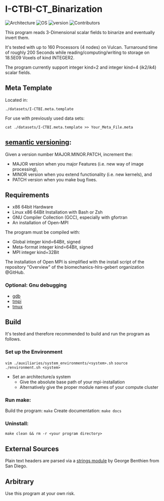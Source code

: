 # I-CTBI-CT_Binarization
![Architecture](https://img.shields.io/badge/Architecture-x86-green)
![OS](https://img.shields.io/badge/Linux-64Bit-green)
![version](https://img.shields.io/badge/version-1.0.0-green)
![Contributors](https://img.shields.io/badge/HLRS-NUM-blue)

This program reads 3-Dimensional scalar fields to binarize and eventually invert them.

It's tested with up to 160 Processors (4 nodes) on Vulcan. Turnaround time of roughly 200 Seconds while reading/computing/writing to storage on 18.5E09 Voxels of kind INTEGER2.

The program currently support integer kind=2 and integer kind=4 (ik2/ik4) scalar fields.
## Meta Template
Located in: 
```
./datasets/I-CTBI.meta.template
```
For use with previously used data sets:
```
cat ./datasets/I-CTBI.meta.template >> Your_Meta_File.meta
```

## [semantic versioning](https://semver.org):

Given a version number MAJOR.MINOR.PATCH, increment the:

* MAJOR version when you major Features (i.e. new way of image processing),
* MINOR version when you extend functionality (i.e. new kernels), and
* PATCH version when you make bug fixes.

## Requirements
* x86 64bit Hardware
* Linux x86 64Bit Installation with Bash or Zsh
* GNU Compiler Collection (GCC), especially with gfortran
* An installation of Open-MPI

The program must be compiled with:
* Global integer kind=64Bit, signed
* Meta-format integer kind=64Bit, signed
* MPI integer kind=32Bit

The installation of Open MPI is simplified with the install script of the repository "Overview" of the biomechanics-hlrs-gebert organization @GitHub.
### Optional: Gnu debugging
* [gdb](https://www.gnu.org/software/gdb/)
* [tmpi](https://github.com/Azrael3000/tmpi)
* [tmux](https://github.com/tmux/tmux/wiki)
## Build
It's tested and therefore recommended to build and run the program as follows.
### Set up the Environment
```vim ./auxiliaries/system_environments/<system>.sh```
```source ./environment.sh <system>``` 

* Set an architecture/a system
  * Give the absolute base path of your mpi-installation
  * Alternatively give the proper module names of your compute cluster

### Run make:
Build the program:    ```make```
Create documentation: ```make docs```

### Uninstall:
```make clean && rm -r <your program directory>```
## External Sources
Plain text headers are parsed via a [strings module](https://gbenthien.net/strings/index.html) by George Benthien from San Diego.
## Arbitrary
Use this program at your own risk.

